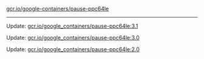 [gcr.io/google-containers/pause-ppc64le](https://hub.docker.com/r/cruse/pause-ppc64le/tags/) 

----
Update: [gcr.io/google_containers/pause-ppc64le:3.1](https://hub.docker.com/r/cruse/pause-ppc64le/tags/)

Update: [gcr.io/google_containers/pause-ppc64le:3.0](https://hub.docker.com/r/cruse/pause-ppc64le/tags/)

Update: [gcr.io/google_containers/pause-ppc64le:2.0](https://hub.docker.com/r/cruse/pause-ppc64le/tags/)

